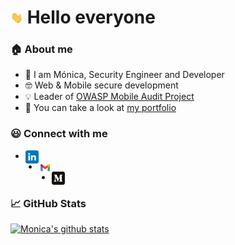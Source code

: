 
# <img src="https://raw.githubusercontent.com/mpast/mpast/master/assets/wave.gif" width="20px"> Hello everyone 

### :house: About me 

- 👋  I am Mónica, Security Engineer and Developer
- 🤓  Web & Mobile secure development
- 💡 Leader of [OWASP Mobile Audit Project](https://github.com/OWASP/www-project-mobile-audit)
- 👀  You can take a look at [my portfolio](https://mpast.github.io/)

### :smiley: Connect with me 
- <a href="https://www.linkedin.com/in/monica-pastor/">
    <img align="left" alt="Linkedin" width="21px" src="https://raw.githubusercontent.com/edent/SuperTinyIcons/099dc12b59179d07d534069bc8551718f786d91a/images/svg/linkedin.svg" />
  </a>
- <a href="mailto:pastorabanades@gmail.com">
    <img align="left" alt="Email" width="21px" src="https://raw.githubusercontent.com/edent/SuperTinyIcons/099dc12b59179d07d534069bc8551718f786d91a/images/svg/gmail.svg" />
  </a>
- <a href="https://medium.com/@mpast">
    <img align="left" alt="Medium" width="21px" src="https://raw.githubusercontent.com/edent/SuperTinyIcons/099dc12b59179d07d534069bc8551718f786d91a/images/svg/medium.svg" />
  </a>

### &#x1f4c8; GitHub Stats

[![Monica's github stats](https://github-readme-stats.vercel.app/api?username=mpast&show_icons=true&theme=merko&hide=["issues"])](https://github.com/mpast)
